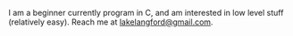 I am a beginner currently program in C, and am interested in low level stuff (relatively easy). Reach me at lakelangford@gmail.com.
